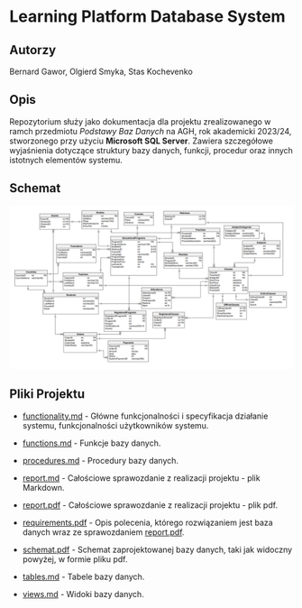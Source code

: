 # **Learning Platform Database System**

## Autorzy 

Bernard Gawor, Olgierd Smyka, Stas Kochevenko

## Opis 

Repozytorium służy jako dokumentacja dla projektu zrealizowanego w ramch przedmiotu *Podstawy Baz Danych* na AGH, rok akademicki 2023/24, stworzonego przy użyciu **Microsoft SQL Server**. Zawiera szczegółowe wyjaśnienia dotyczące struktury bazy danych, funkcji, procedur oraz innych istotnych elementów systemu.

## Schemat
![](img/Schemat.png)

## Pliki Projektu

+ [functionality.md](https://github.com/OlGierd03/Learning-Platform-Database-System/blob/main/functionality.md) - 
Główne funkcjonalności i specyfikacja działanie systemu, funkcjonalności użytkowników systemu.

+ [functions.md](https://github.com/OlGierd03/Learning-Platform-Database-System/blob/main/functions.md) -
Funkcje bazy danych.

+ [procedures.md](https://github.com/OlGierd03/Learning-Platform-Database-System/blob/main/procedures.md) - 
Procedury bazy danych.

+ [report.md](https://github.com/OlGierd03/Learning-Platform-Database-System/blob/main/report.md) -
Całościowe sprawozdanie z realizacji projektu - plik Markdown.

+ [report.pdf](https://github.com/OlGierd03/Learning-Platform-Database-System/blob/main/report.pdf) -
Całościowe sprawozdanie z realizacji projektu - plik pdf.

+ [requirements.pdf](https://github.com/OlGierd03/Learning-Platform-Database-System/blob/main/requirements.pdf) -
Opis polecenia, którego rozwiązaniem jest baza danych wraz ze sprawozdaniem [report.pdf](https://github.com/OlGierd03/Learning-Platform-Database-System/blob/main/report.pdf).

+ [schemat.pdf](https://github.com/OlGierd03/Learning-Platform-Database-System/blob/main/schemat.pdf) -
Schemat zaprojektowanej bazy danych, taki jak widoczny powyżej, w formie pliku pdf.

+ [tables.md](https://github.com/OlGierd03/Learning-Platform-Database-System/blob/main/tables.md) -
Tabele bazy danych.

+ [views.md](views.md) -
Widoki bazy danych.